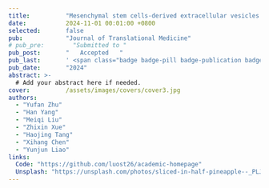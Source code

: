 ```yaml
---
title:          "Mesenchymal stem cells-derived extracellular vesicles for wound healing and skin regeneration: A systematic review and meta-analysis of preclinical studies."
date:           2024-11-01 00:01:00 +0800
selected:       false
pub:            "Journal of Translational Medicine"
# pub_pre:        "Submitted to "
pub_post:       "   Accepted   "
pub_last:       ' <span class="badge badge-pill badge-publication badge-success">Meta-Analysis</span>'
pub_date:       "2024"
abstract: >-
  # Add your abstract here if needed.
cover:          /assets/images/covers/cover3.jpg
authors:
  - "Yufan Zhu"
  - "Han Yang"
  - "Meiqi Liu"
  - "Zhixin Xue"
  - "Haojing Tang"
  - "Xihang Chen"
  - "Yunjun Liao"
links:
  Code: "https://github.com/luost26/academic-homepage"
  Unsplash: "https://unsplash.com/photos/sliced-in-half-pineapple--_PLJZmHZzk"
---
```

